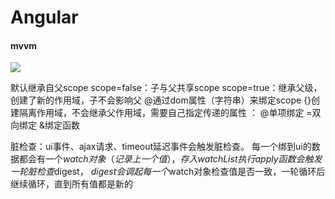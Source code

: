# Angular

#### mvvm
![](http://thumbsnap.com/i/VeSX9sNM.png?0804)

默认继承自父scope
scope=false：子与父共享scope
scope=true：继承父级，创建了新的作用域，子不会影响父
@通过dom属性（字符串）来绑定scope
{}创建隔离作用域，不会继承父作用域，需要自己指定传递的属性
：
@单项绑定
=双向绑定
&绑定函数

脏检查：ui事件、ajax请求、timeout延迟事件会触发脏检查。
每一个绑到ui的数据都会有一个$watch对象（记录上一个值），存入watchList
执行apply函数会触发一轮脏检查$digest，
$digest会调起每一个$watch对象检查值是否一致，一轮循环后继续循环，直到所有值都是新的